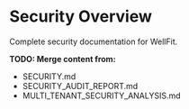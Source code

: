 # Security Overview

Complete security documentation for WellFit.

**TODO: Merge content from:**
- SECURITY.md
- SECURITY_AUDIT_REPORT.md
- MULTI_TENANT_SECURITY_ANALYSIS.md

